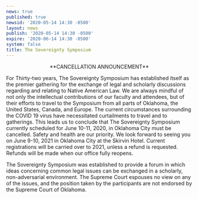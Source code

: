```yaml
---
news: true
published: true
newsid: '2020-05-14 14:30 -0500'
layout: news
publish: '2020-05-14 14:30 -0500'
expire: '2020-06-14 14:30 -0500'
system: false
title: The Sovereignty Symposium
---
```

<p style="text-align:center">**CANCELLATION ANNOUNCEMENT**</p>

For Thirty-two years, The Sovereignty Symposium has established itself as the premier gathering for the exchange of legal and scholarly discussions regarding and relating to Native American Law. We are always mindful of not only the intellectual contributions of our faculty and attendees, but of their efforts to travel to the Symposium from all parts of Oklahoma, the United States, Canada, and Europe. The current circumstances surrounding the COVID 19 virus have necessitated curtailments to travel and to gatherings. This leads us to conclude that The Sovereignty Symposium currently scheduled for June 10-11, 2020, in Oklahoma City must be cancelled. Safety and health are our priority. We look forward to seeing you on June 9-10, 2021 in Oklahoma City at the Skirvin Hotel. Current registrations will be carried over to 2021, unless a refund is requested. Refunds will be made when our office fully reopens.

The Sovereignty Symposium was established to provide a forum in which ideas concerning common legal issues can be exchanged in a scholarly, non-adversarial environment. The Supreme Court espouses no view on any of the issues, and the position taken by the participants are not endorsed by the Supreme Court of Oklahoma.
